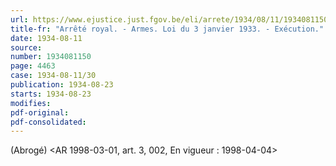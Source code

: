 ```yaml
---
url: https://www.ejustice.just.fgov.be/eli/arrete/1934/08/11/1934081150/justel
title-fr: "Arrêté royal. - Armes. Loi du 3 janvier 1933. - Exécution."
date: 1934-08-11
source:
number: 1934081150
page: 4463
case: 1934-08-11/30
publication: 1934-08-23
starts: 1934-08-23
modifies:
pdf-original:
pdf-consolidated:
---
```


(Abrogé) <AR 1998-03-01, art. 3, 002,  En vigueur : 1998-04-04>
